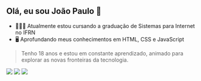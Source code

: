 ## Olá, eu sou João Paulo 👋

- 👨🏾‍💻 Atualmente estou cursando a graduação de Sistemas para Internet no IFRN
- 🖥️ Aprofundando meus conhecimentos em HTML, CSS e JavaScript

>  Tenho 18 anos e estou em constante aprendizado, animado para explorar as novas fronteiras da tecnologia. 

<div> 
  <a href="https://www.instagram.com/joaopaulooss/" target="_blank"><img src="https://img.shields.io/badge/-Instagram-%23E4405F?style=for-the-badge&logo=instagram&logoColor=white" target="_blank"></a>
  <a href = "mailto:joaopaulosv068@gmail.com"><img src="https://img.shields.io/badge/-Gmail-%23333?style=for-the-badge&logo=gmail&logoColor=white" target="_blank"></a>
  <a href="https://www.linkedin.com/in/jo%C3%A3o-paulo-santos-946aa02a5/" target="_blank"><img src="https://img.shields.io/badge/-LinkedIn-%230077B5?style=for-the-badge&logo=linkedin&logoColor=white" target="_blank"></a> 
